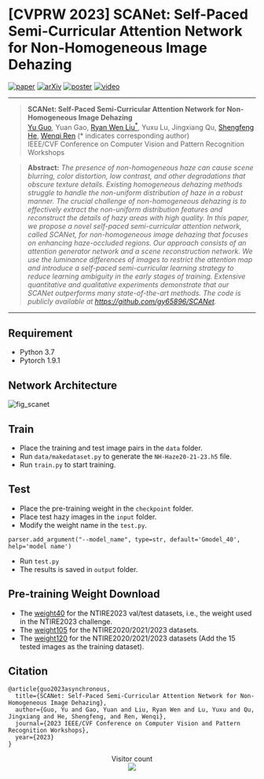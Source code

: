 # [CVPRW 2023] SCANet: Self-Paced Semi-Curricular Attention Network for Non-Homogeneous Image Dehazing
[![paper](https://img.shields.io/badge/SCANet-paper-blue.svg)](https://openaccess.thecvf.com/content/CVPR2023W/NTIRE/html/Guo_SCANet_Self-Paced_Semi-Curricular_Attention_Network_for_Non-Homogeneous_Image_Dehazing_CVPRW_2023_paper.html)
[![arXiv](https://img.shields.io/badge/SCANet-arXiv-red.svg)](http://arxiv.org/abs/2304.08444)
[![poster](https://img.shields.io/badge/SCANet-poster-green.svg)](http://arxiv.org/abs/2304.08444)
[![video](https://img.shields.io/badge/SCANet-video-orange.svg)](https://drive.google.com/file/d/1KsfrAPUKTZR2QPqO9X8QDdmyl9AHJC7t/view)


---
>**SCANet: Self-Paced Semi-Curricular Attention Network for Non-Homogeneous Image Dehazing**<br>  [Yu Guo](https://gy65896.github.io/), Yuan Gao, [Ryan Wen Liu<sup>*</sup>](http://mipc.whut.edu.cn/index.html), Yuxu Lu, Jingxiang Qu, [Shengfeng He](http://www.shengfenghe.com/), [Wenqi Ren](https://sites.google.com/view/wenqiren/homepage) (* indicates corresponding author) <br> 
>IEEE/CVF Conference on Computer Vision and Pattern Recognition Workshops

> **Abstract:** *The presence of non-homogeneous haze can cause scene blurring, color distortion, low contrast, and other degradations that obscure texture details. Existing homogeneous dehazing methods struggle to handle the non-uniform distribution of haze in a robust manner. The crucial challenge of non-homogeneous dehazing is to effectively extract the non-uniform distribution features and reconstruct the details of hazy areas with high quality. In this paper, we propose a novel self-paced semi-curricular attention network, called SCANet, for non-homogeneous image dehazing that focuses on enhancing haze-occluded regions. Our approach consists of an attention generator network and a scene reconstruction network. We use the luminance differences of images to restrict the attention map and introduce a self-paced semi-curricular learning strategy to reduce learning ambiguity in the early stages of training. Extensive quantitative and qualitative experiments demonstrate that our SCANet outperforms many state-of-the-art methods. The code is publicly available at https://github.com/gy65896/SCANet.*
<hr />

## Requirement

- Python 3.7
- Pytorch 1.9.1

## Network Architecture
![fig_scanet](https://user-images.githubusercontent.com/48637474/232728784-74728cd8-c18e-40b8-a275-1b2ca24a05e7.png)

## Train

* Place the training and test image pairs in the `data` folder.
* Run `data/makedataset.py` to generate the `NH-Haze20-21-23.h5` file.
* Run `train.py` to start training.

## Test

* Place the pre-training weight in the `checkpoint` folder.
* Place test hazy images in the `input` folder.
* Modify the weight name in the `test.py`.<br> 
```
parser.add_argument("--model_name", type=str, default='Gmodel_40', help='model name')
```
* Run `test.py`
* The results is saved in `output` folder.



## Pre-training Weight Download

* The [weight40](https://drive.google.com/file/d/15-M7bGwZkXtCato_kEfLi1VOq-tjblPL/view?usp=share_link) for the NTIRE2023 val/test datasets, i.e., the weight used in the NTIRE2023 challenge.
* The [weight105](https://drive.google.com/file/d/1ATye3j81n62VHXwGihShazYnMoEbTMLd/view?usp=share_link) for the NTIRE2020/2021/2023 datasets.
* The [weight120](https://drive.google.com/file/d/1sC81YfqOa82irk_Dy37I9oxpX4zniS2z/view?usp=share_link) for the NTIRE2020/2021/2023 datasets (Add the 15 tested images as the training dataset).

## Citation

```
@article{guo2023asynchronous,
  title={SCANet: Self-Paced Semi-Curricular Attention Network for Non-Homogeneous Image Dehazing},
  author={Guo, Yu and Gao, Yuan and Liu, Ryan Wen and Lu, Yuxu and Qu, Jingxiang and He, Shengfeng, and Ren, Wenqi},
  journal={2023 IEEE/CVF Conference on Computer Vision and Pattern Recognition Workshops},
  year={2023}
}
```

</div>
<p align="center"> 
  Visitor count<br>
  <img src="https://profile-counter.glitch.me/gy65896_SCANet/count.svg" />
</p>
